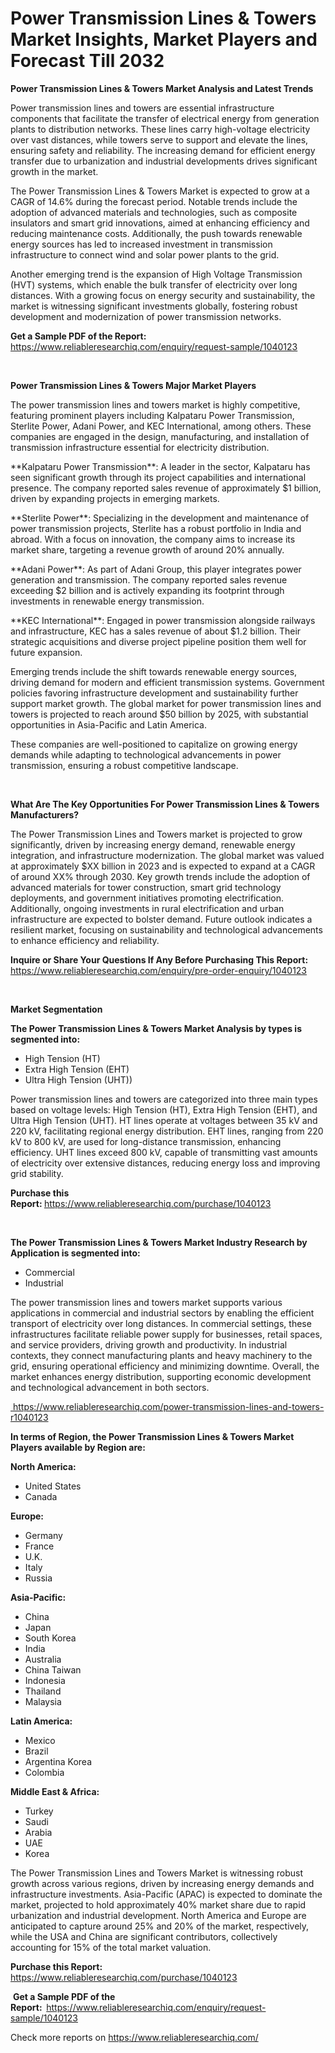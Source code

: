 <p><h1>Power Transmission Lines & Towers Market Insights, Market Players and Forecast Till 2032</h1></p><p><strong>Power Transmission Lines & Towers Market Analysis and Latest Trends</strong></p>
<p><p>Power transmission lines and towers are essential infrastructure components that facilitate the transfer of electrical energy from generation plants to distribution networks. These lines carry high-voltage electricity over vast distances, while towers serve to support and elevate the lines, ensuring safety and reliability. The increasing demand for efficient energy transfer due to urbanization and industrial developments drives significant growth in the market.</p><p>The Power Transmission Lines & Towers Market is expected to grow at a CAGR of 14.6% during the forecast period. Notable trends include the adoption of advanced materials and technologies, such as composite insulators and smart grid innovations, aimed at enhancing efficiency and reducing maintenance costs. Additionally, the push towards renewable energy sources has led to increased investment in transmission infrastructure to connect wind and solar power plants to the grid.</p><p>Another emerging trend is the expansion of High Voltage Transmission (HVT) systems, which enable the bulk transfer of electricity over long distances. With a growing focus on energy security and sustainability, the market is witnessing significant investments globally, fostering robust development and modernization of power transmission networks.</p></p>
<p><strong>Get a Sample PDF of the Report:&nbsp;</strong> <a href="https://www.reliableresearchiq.com/enquiry/request-sample/1040123?utm_campaign=2384&utm_medium=2&utm_source=Github&utm_content=ia&utm_term=13022025&utm_id=power-transmission-lines-towers">https://www.reliableresearchiq.com/enquiry/request-sample/1040123</a></p>
<p>&nbsp;</p>
<p><strong>Power Transmission Lines & Towers Major Market Players</strong></p>
<p><p>The power transmission lines and towers market is highly competitive, featuring prominent players including Kalpataru Power Transmission, Sterlite Power, Adani Power, and KEC International, among others. These companies are engaged in the design, manufacturing, and installation of transmission infrastructure essential for electricity distribution.</p><p>**Kalpataru Power Transmission**: A leader in the sector, Kalpataru has seen significant growth through its project capabilities and international presence. The company reported sales revenue of approximately $1 billion, driven by expanding projects in emerging markets.</p><p>**Sterlite Power**: Specializing in the development and maintenance of power transmission projects, Sterlite has a robust portfolio in India and abroad. With a focus on innovation, the company aims to increase its market share, targeting a revenue growth of around 20% annually.</p><p>**Adani Power**: As part of Adani Group, this player integrates power generation and transmission. The company reported sales revenue exceeding $2 billion and is actively expanding its footprint through investments in renewable energy transmission.</p><p>**KEC International**: Engaged in power transmission alongside railways and infrastructure, KEC has a sales revenue of about $1.2 billion. Their strategic acquisitions and diverse project pipeline position them well for future expansion.</p><p>Emerging trends include the shift towards renewable energy sources, driving demand for modern and efficient transmission systems. Government policies favoring infrastructure development and sustainability further support market growth. The global market for power transmission lines and towers is projected to reach around $50 billion by 2025, with substantial opportunities in Asia-Pacific and Latin America.</p><p>These companies are well-positioned to capitalize on growing energy demands while adapting to technological advancements in power transmission, ensuring a robust competitive landscape.</p></p>
<p>&nbsp;</p>
<p><strong>What Are The Key Opportunities For Power Transmission Lines & Towers Manufacturers?</strong></p>
<p><p>The Power Transmission Lines and Towers market is projected to grow significantly, driven by increasing energy demand, renewable energy integration, and infrastructure modernization. The global market was valued at approximately $XX billion in 2023 and is expected to expand at a CAGR of around XX% through 2030. Key growth trends include the adoption of advanced materials for tower construction, smart grid technology deployments, and government initiatives promoting electrification. Additionally, ongoing investments in rural electrification and urban infrastructure are expected to bolster demand. Future outlook indicates a resilient market, focusing on sustainability and technological advancements to enhance efficiency and reliability.</p></p>
<p><strong>Inquire or Share Your Questions If Any Before Purchasing This Report:</strong> <a href="https://www.reliableresearchiq.com/enquiry/pre-order-enquiry/1040123?utm_campaign=2384&utm_medium=2&utm_source=Github&utm_content=ia&utm_term=13022025&utm_id=power-transmission-lines-towers">https://www.reliableresearchiq.com/enquiry/pre-order-enquiry/1040123</a></p>
<p>&nbsp;</p>
<p><strong>Market Segmentation</strong></p>
<p><strong>The Power Transmission Lines & Towers Market Analysis by types is segmented into:</strong></p>
<p><ul><li>High Tension (HT)</li><li>Extra High Tension (EHT)</li><li>Ultra High Tension (UHT))</li></ul></p>
<p><p>Power transmission lines and towers are categorized into three main types based on voltage levels: High Tension (HT), Extra High Tension (EHT), and Ultra High Tension (UHT). HT lines operate at voltages between 35 kV and 220 kV, facilitating regional energy distribution. EHT lines, ranging from 220 kV to 800 kV, are used for long-distance transmission, enhancing efficiency. UHT lines exceed 800 kV, capable of transmitting vast amounts of electricity over extensive distances, reducing energy loss and improving grid stability.</p></p>
<p><strong>Purchase this Report:&nbsp;</strong><a href="https://www.reliableresearchiq.com/purchase/1040123?utm_campaign=2384&utm_medium=2&utm_source=Github&utm_content=ia&utm_term=13022025&utm_id=power-transmission-lines-towers">https://www.reliableresearchiq.com/purchase/1040123</a></p>
<p>&nbsp;</p>
<p><strong>The Power Transmission Lines & Towers Market Industry Research by Application is segmented into:</strong></p>
<p><ul><li>Commercial</li><li>Industrial</li></ul></p>
<p><p>The power transmission lines and towers market supports various applications in commercial and industrial sectors by enabling the efficient transport of electricity over long distances. In commercial settings, these infrastructures facilitate reliable power supply for businesses, retail spaces, and service providers, driving growth and productivity. In industrial contexts, they connect manufacturing plants and heavy machinery to the grid, ensuring operational efficiency and minimizing downtime. Overall, the market enhances energy distribution, supporting economic development and technological advancement in both sectors.</p></p>
<p><a href="https://www.reliableresearchiq.com/power-transmission-lines-and-towers-r1040123?utm_campaign=2384&utm_medium=2&utm_source=Github&utm_content=ia&utm_term=13022025&utm_id=power-transmission-lines-towers">&nbsp;https://www.reliableresearchiq.com/power-transmission-lines-and-towers-r1040123</a></p>
<p><strong>In terms of Region, the Power Transmission Lines & Towers Market Players available by Region are:</strong></p>
<p>
    <p> <strong> North America: </strong>
        <ul>
            <li>United States</li>
            <li>Canada</li>
        </ul>
        </p> 
    <p> <strong> Europe: </strong>
        <ul>
            <li>Germany</li>
            <li>France</li>
            <li>U.K.</li>
            <li>Italy</li>
            <li>Russia</li>
        </ul>
        </p> 
    <p> <strong> Asia-Pacific: </strong>
        <ul>
            <li>China</li>
            <li>Japan</li>
            <li>South Korea</li>
            <li>India</li>
            <li>Australia</li>
            <li>China Taiwan</li>
            <li>Indonesia</li>
            <li>Thailand</li>
            <li>Malaysia</li>
        </ul>
        </p> 
    <p> <strong> Latin America: </strong>
        <ul>
            <li>Mexico</li>
            <li>Brazil</li>
            <li>Argentina Korea</li>
            <li>Colombia</li>
        </ul>
        </p> 
    <p> <strong> Middle East & Africa: </strong>
        <ul>
            <li>Turkey</li>
            <li>Saudi</li>
            <li>Arabia</li>
            <li>UAE</li>
            <li>Korea</li>
        </ul>
    </p>
    </p>
<p><p>The Power Transmission Lines and Towers Market is witnessing robust growth across various regions, driven by increasing energy demands and infrastructure investments. Asia-Pacific (APAC) is expected to dominate the market, projected to hold approximately 40% market share due to rapid urbanization and industrial development. North America and Europe are anticipated to capture around 25% and 20% of the market, respectively, while the USA and China are significant contributors, collectively accounting for 15% of the total market valuation.</p></p>
<p><strong>Purchase this Report: </strong><a href="https://www.reliableresearchiq.com/purchase/1040123?utm_campaign=2384&utm_medium=2&utm_source=Github&utm_content=ia&utm_term=13022025&utm_id=power-transmission-lines-towers">https://www.reliableresearchiq.com/purchase/1040123</a></p>
<p>&nbsp;<strong>Get a Sample PDF of the Report:&nbsp;&nbsp;</strong><a href="https://www.reliableresearchiq.com/enquiry/request-sample/1040123?utm_campaign=2384&utm_medium=2&utm_source=Github&utm_content=ia&utm_term=13022025&utm_id=power-transmission-lines-towers">https://www.reliableresearchiq.com/enquiry/request-sample/1040123</a></p>
<p><strong></strong></p>
<p>Check more reports on <a href="https://www.reliableresearchiq.com/?utm_campaign=2384&utm_medium=2&utm_source=Github&utm_content=ia&utm_term=13022025&utm_id=power-transmission-lines-towers">https://www.reliableresearchiq.com/</a></p>